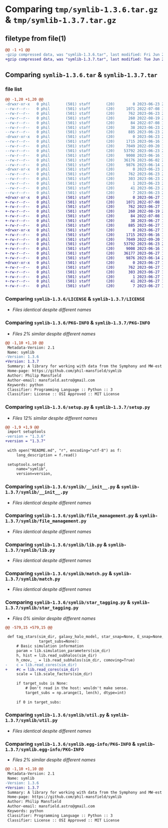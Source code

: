 # Comparing `tmp/symlib-1.3.6.tar.gz` & `tmp/symlib-1.3.7.tar.gz`

## filetype from file(1)

```diff
@@ -1 +1 @@
-gzip compressed data, was "symlib-1.3.6.tar", last modified: Fri Jun 23 23:11:25 2023, max compression
+gzip compressed data, was "symlib-1.3.7.tar", last modified: Tue Jun 27 17:16:38 2023, max compression
```

## Comparing `symlib-1.3.6.tar` & `symlib-1.3.7.tar`

### file list

```diff
@@ -1,20 +1,20 @@
-drwxr-xr-x   0 phil       (501) staff       (20)        0 2023-06-23 23:11:25.623422 symlib-1.3.6/
--rw-r--r--   0 phil       (501) staff       (20)     1071 2022-07-08 18:08:58.000000 symlib-1.3.6/LICENSE
--rw-r--r--   0 phil       (501) staff       (20)      762 2023-06-23 23:11:25.623304 symlib-1.3.6/PKG-INFO
--rw-r--r--   0 phil       (501) staff       (20)      260 2022-08-19 20:35:54.000000 symlib-1.3.6/README.md
--rw-r--r--   0 phil       (501) staff       (20)       84 2022-07-08 18:08:58.000000 symlib-1.3.6/pyproject.toml
--rw-r--r--   0 phil       (501) staff       (20)       38 2023-06-23 23:11:25.623457 symlib-1.3.6/setup.cfg
--rw-r--r--   0 phil       (501) staff       (20)      885 2023-06-23 23:11:21.000000 symlib-1.3.6/setup.py
-drwxr-xr-x   0 phil       (501) staff       (20)        0 2023-06-23 23:11:25.622436 symlib-1.3.6/symlib/
--rw-r--r--   0 phil       (501) staff       (20)     1715 2023-06-16 17:53:43.000000 symlib-1.3.6/symlib/__init__.py
--rw-r--r--   0 phil       (501) staff       (20)     7049 2022-09-20 17:00:26.000000 symlib-1.3.6/symlib/file_management.py
--rw-r--r--   0 phil       (501) staff       (20)    53792 2023-06-23 23:11:21.000000 symlib-1.3.6/symlib/lib.py
--rw-r--r--   0 phil       (501) staff       (20)     9008 2023-06-16 17:53:43.000000 symlib-1.3.6/symlib/match.py
--rw-r--r--   0 phil       (501) staff       (20)    36176 2023-06-02 20:23:27.000000 symlib-1.3.6/symlib/star_tagging.py
--rw-r--r--   0 phil       (501) staff       (20)     9876 2023-06-14 22:30:07.000000 symlib-1.3.6/symlib/util.py
-drwxr-xr-x   0 phil       (501) staff       (20)        0 2023-06-23 23:11:25.623159 symlib-1.3.6/symlib.egg-info/
--rw-r--r--   0 phil       (501) staff       (20)      762 2023-06-23 23:11:25.000000 symlib-1.3.6/symlib.egg-info/PKG-INFO
--rw-r--r--   0 phil       (501) staff       (20)      303 2023-06-23 23:11:25.000000 symlib-1.3.6/symlib.egg-info/SOURCES.txt
--rw-r--r--   0 phil       (501) staff       (20)        1 2023-06-23 23:11:25.000000 symlib-1.3.6/symlib.egg-info/dependency_links.txt
--rw-r--r--   0 phil       (501) staff       (20)       41 2023-06-23 23:11:25.000000 symlib-1.3.6/symlib.egg-info/requires.txt
--rw-r--r--   0 phil       (501) staff       (20)        7 2023-06-23 23:11:25.000000 symlib-1.3.6/symlib.egg-info/top_level.txt
+drwxr-xr-x   0 phil       (501) staff       (20)        0 2023-06-27 17:16:38.680738 symlib-1.3.7/
+-rw-r--r--   0 phil       (501) staff       (20)     1071 2022-07-08 18:08:58.000000 symlib-1.3.7/LICENSE
+-rw-r--r--   0 phil       (501) staff       (20)      762 2023-06-27 17:16:38.680622 symlib-1.3.7/PKG-INFO
+-rw-r--r--   0 phil       (501) staff       (20)      260 2022-08-19 20:35:54.000000 symlib-1.3.7/README.md
+-rw-r--r--   0 phil       (501) staff       (20)       84 2022-07-08 18:08:58.000000 symlib-1.3.7/pyproject.toml
+-rw-r--r--   0 phil       (501) staff       (20)       38 2023-06-27 17:16:38.680773 symlib-1.3.7/setup.cfg
+-rw-r--r--   0 phil       (501) staff       (20)      885 2023-06-27 17:16:32.000000 symlib-1.3.7/setup.py
+drwxr-xr-x   0 phil       (501) staff       (20)        0 2023-06-27 17:16:38.679675 symlib-1.3.7/symlib/
+-rw-r--r--   0 phil       (501) staff       (20)     1715 2023-06-16 17:53:43.000000 symlib-1.3.7/symlib/__init__.py
+-rw-r--r--   0 phil       (501) staff       (20)     7049 2022-09-20 17:00:26.000000 symlib-1.3.7/symlib/file_management.py
+-rw-r--r--   0 phil       (501) staff       (20)    53792 2023-06-23 23:11:21.000000 symlib-1.3.7/symlib/lib.py
+-rw-r--r--   0 phil       (501) staff       (20)     9008 2023-06-16 17:53:43.000000 symlib-1.3.7/symlib/match.py
+-rw-r--r--   0 phil       (501) staff       (20)    36177 2023-06-27 17:16:14.000000 symlib-1.3.7/symlib/star_tagging.py
+-rw-r--r--   0 phil       (501) staff       (20)     9876 2023-06-14 22:30:07.000000 symlib-1.3.7/symlib/util.py
+drwxr-xr-x   0 phil       (501) staff       (20)        0 2023-06-27 17:16:38.680472 symlib-1.3.7/symlib.egg-info/
+-rw-r--r--   0 phil       (501) staff       (20)      762 2023-06-27 17:16:38.000000 symlib-1.3.7/symlib.egg-info/PKG-INFO
+-rw-r--r--   0 phil       (501) staff       (20)      303 2023-06-27 17:16:38.000000 symlib-1.3.7/symlib.egg-info/SOURCES.txt
+-rw-r--r--   0 phil       (501) staff       (20)        1 2023-06-27 17:16:38.000000 symlib-1.3.7/symlib.egg-info/dependency_links.txt
+-rw-r--r--   0 phil       (501) staff       (20)       41 2023-06-27 17:16:38.000000 symlib-1.3.7/symlib.egg-info/requires.txt
+-rw-r--r--   0 phil       (501) staff       (20)        7 2023-06-27 17:16:38.000000 symlib-1.3.7/symlib.egg-info/top_level.txt
```

### Comparing `symlib-1.3.6/LICENSE` & `symlib-1.3.7/LICENSE`

 * *Files identical despite different names*

### Comparing `symlib-1.3.6/PKG-INFO` & `symlib-1.3.7/PKG-INFO`

 * *Files 2% similar despite different names*

```diff
@@ -1,10 +1,10 @@
 Metadata-Version: 2.1
 Name: symlib
-Version: 1.3.6
+Version: 1.3.7
 Summary: A library for working with data from the Symphony and MW-est zoom-in suites.
 Home-page: https://github.com/phil-mansfield/symlib
 Author: Philip Mansfield
 Author-email: mansfield.astro@gmail.com
 Keywords: python
 Classifier: Programming Language :: Python :: 3
 Classifier: License :: OSI Approved :: MIT License
```

### Comparing `symlib-1.3.6/setup.py` & `symlib-1.3.7/setup.py`

 * *Files 12% similar despite different names*

```diff
@@ -1,9 +1,9 @@
 import setuptools
-version = "1.3.6"
+version = "1.3.7"
 
 with open("README.md", "r", encoding="utf-8") as f:
     long_description = f.read()
 
 setuptools.setup(
     name="symlib",
     version=version,
```

### Comparing `symlib-1.3.6/symlib/__init__.py` & `symlib-1.3.7/symlib/__init__.py`

 * *Files identical despite different names*

### Comparing `symlib-1.3.6/symlib/file_management.py` & `symlib-1.3.7/symlib/file_management.py`

 * *Files identical despite different names*

### Comparing `symlib-1.3.6/symlib/lib.py` & `symlib-1.3.7/symlib/lib.py`

 * *Files identical despite different names*

### Comparing `symlib-1.3.6/symlib/match.py` & `symlib-1.3.7/symlib/match.py`

 * *Files identical despite different names*

### Comparing `symlib-1.3.6/symlib/star_tagging.py` & `symlib-1.3.7/symlib/star_tagging.py`

 * *Files 0% similar despite different names*

```diff
@@ -579,15 +579,15 @@
 
 def tag_stars(sim_dir, galaxy_halo_model, star_snap=None, E_snap=None,
               target_subs=None):
     # Basic simulation information
     param = lib.simulation_parameters(sim_dir)
     h, hist = lib.read_subhalos(sim_dir)
     h_cmov, _ = lib.read_subhalos(sim_dir, comoving=True)
-    c = lib.read_cores(sim_dir)
+    #c = lib.read_cores(sim_dir)
     scale = lib.scale_factors(sim_dir)
 
     if target_subs is None:
         # Don't read in the host: wouldn't make sense.
         target_subs = np.arange(1, len(h), dtype=int)
 
     if 0 in target_subs:
```

### Comparing `symlib-1.3.6/symlib/util.py` & `symlib-1.3.7/symlib/util.py`

 * *Files identical despite different names*

### Comparing `symlib-1.3.6/symlib.egg-info/PKG-INFO` & `symlib-1.3.7/symlib.egg-info/PKG-INFO`

 * *Files 2% similar despite different names*

```diff
@@ -1,10 +1,10 @@
 Metadata-Version: 2.1
 Name: symlib
-Version: 1.3.6
+Version: 1.3.7
 Summary: A library for working with data from the Symphony and MW-est zoom-in suites.
 Home-page: https://github.com/phil-mansfield/symlib
 Author: Philip Mansfield
 Author-email: mansfield.astro@gmail.com
 Keywords: python
 Classifier: Programming Language :: Python :: 3
 Classifier: License :: OSI Approved :: MIT License
```

